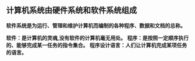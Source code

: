 ## 计算机系统由硬件系统和软件系统组成

**软件系统是为运行、管理和维护计算机而编制的各种程序、数据和文档的总称。**

**软件：是计算机的灵魂,没有软件的计算机毫无用处。**
**程序：是按照一定顺序执行的、能够完成某一任务的指令集合。**
**程序设计语言：人们让计算机完成某项任务的语言。**
